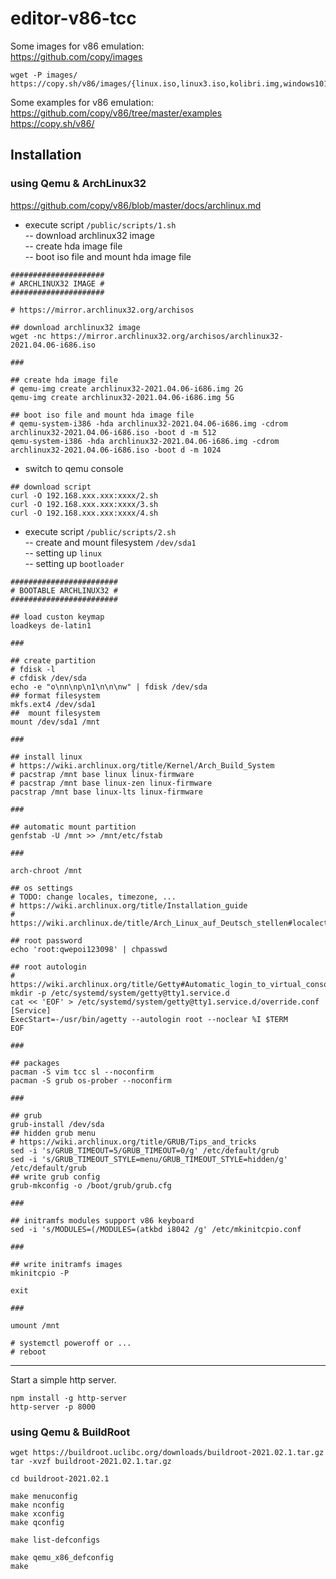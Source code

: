 # editor-v86-tcc
  
Some images for v86 emulation:  
https://github.com/copy/images  

```
wget -P images/ https://copy.sh/v86/images/{linux.iso,linux3.iso,kolibri.img,windows101.img,os8.dsk,freedos722.img,openbsd.img}
```  

Some examples for v86 emulation:  
https://github.com/copy/v86/tree/master/examples  
https://copy.sh/v86/

## Installation

### using Qemu & ArchLinux32

https://github.com/copy/v86/blob/master/docs/archlinux.md  

- execute script `/public/scripts/1.sh`  
-- download archlinux32 image  
-- create hda image file  
-- boot iso file and mount hda image file  

```shell
#####################
# ARCHLINUX32 IMAGE #
#####################

# https://mirror.archlinux32.org/archisos

## download archlinux32 image
wget -nc https://mirror.archlinux32.org/archisos/archlinux32-2021.04.06-i686.iso

###

## create hda image file
# qemu-img create archlinux32-2021.04.06-i686.img 2G
qemu-img create archlinux32-2021.04.06-i686.img 5G

## boot iso file and mount hda image file
# qemu-system-i386 -hda archlinux32-2021.04.06-i686.img -cdrom archlinux32-2021.04.06-i686.iso -boot d -m 512
qemu-system-i386 -hda archlinux32-2021.04.06-i686.img -cdrom archlinux32-2021.04.06-i686.iso -boot d -m 1024
```

- switch to qemu console  

```shell
## download script
curl -O 192.168.xxx.xxx:xxxx/2.sh
curl -O 192.168.xxx.xxx:xxxx/3.sh
curl -O 192.168.xxx.xxx:xxxx/4.sh
```

- execute script `/public/scripts/2.sh`  
-- create and mount filesystem `/dev/sda1`  
-- setting up `linux`  
-- setting up `bootloader`  

```shell
########################
# BOOTABLE ARCHLINUX32 #
########################

## load custon keymap
loadkeys de-latin1

###

## create partition
# fdisk -l
# cfdisk /dev/sda
echo -e "o\nn\np\n1\n\n\nw" | fdisk /dev/sda
## format filesystem
mkfs.ext4 /dev/sda1
##  mount filesystem
mount /dev/sda1 /mnt

###

## install linux
# https://wiki.archlinux.org/title/Kernel/Arch_Build_System
# pacstrap /mnt base linux linux-firmware
# pacstrap /mnt base linux-zen linux-firmware
pacstrap /mnt base linux-lts linux-firmware

###

## automatic mount partition
genfstab -U /mnt >> /mnt/etc/fstab

###

arch-chroot /mnt

## os settings
# TODO: change locales, timezone, ...
# https://wiki.archlinux.org/title/Installation_guide
# https://wiki.archlinux.de/title/Arch_Linux_auf_Deutsch_stellen#localectl

## root password
echo 'root:qwepoi123098' | chpasswd

## root autologin
# https://wiki.archlinux.org/title/Getty#Automatic_login_to_virtual_console
mkdir -p /etc/systemd/system/getty@tty1.service.d
cat << 'EOF' > /etc/systemd/system/getty@tty1.service.d/override.conf
[Service]
ExecStart=-/usr/bin/agetty --autologin root --noclear %I $TERM
EOF

###

## packages
pacman -S vim tcc sl --noconfirm
pacman -S grub os-prober --noconfirm

###

## grub
grub-install /dev/sda
## hidden grub menu
# https://wiki.archlinux.org/title/GRUB/Tips_and_tricks
sed -i 's/GRUB_TIMEOUT=5/GRUB_TIMEOUT=0/g' /etc/default/grub
sed -i 's/GRUB_TIMEOUT_STYLE=menu/GRUB_TIMEOUT_STYLE=hidden/g' /etc/default/grub
## write grub config 
grub-mkconfig -o /boot/grub/grub.cfg

###

## initramfs modules support v86 keyboard
sed -i 's/MODULES=(/MODULES=(atkbd i8042 /g' /etc/mkinitcpio.conf

###

## write initramfs images
mkinitcpio -P

exit 

###

umount /mnt

# systemctl poweroff or ...
# reboot
```

---

Start a simple http server. 

```
npm install -g http-server
http-server -p 8000
```

### using Qemu & BuildRoot

```shell
wget https://buildroot.uclibc.org/downloads/buildroot-2021.02.1.tar.gz
tar -xvzf buildroot-2021.02.1.tar.gz

cd buildroot-2021.02.1

make menuconfig
make nconfig
make xconfig
make qconfig

make list-defconfigs

make qemu_x86_defconfig
make
```